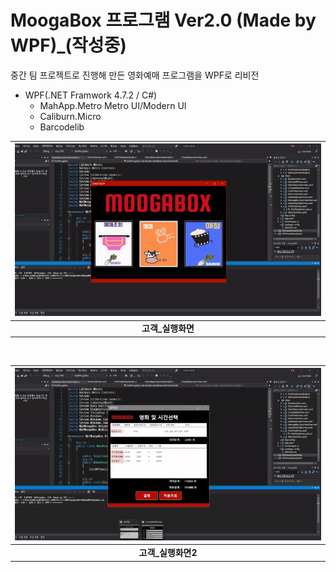 # MoogaBox 프로그램 Ver2.0 (Made by WPF)_(작성중)
중간 팀 프로젝트로 진행해 만든 영화예매 프로그램을 WPF로 리비전

- WPF(.NET Framwork 4.7.2 / C#)
  - MahApp.Metro Metro UI/Modern UI
  - Caliburn.Micro
  - Barcodelib

 |![WpfMoogaBox1](https://github.com/Jitae9605/StudyWPF/blob/main/capture/moogabox1.gif?raw=true)|
|:---:|
 |**고객_실행화면**|

 <br>

 |![WpfMoogaBox2](https://github.com/Jitae9605/StudyWPF/blob/main/capture/moogabox2.gif?raw=true)|
|:---:|
|**고객_실행화면2**|
